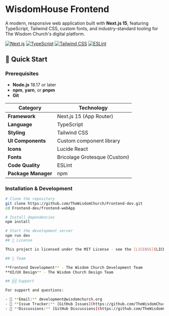 # WisdomHouse Frontend

A modern, responsive web application built with **Next.js 15**, featuring TypeScript, Tailwind CSS, custom fonts, and industry-standard tooling for The Wisdom Church's digital platform.

[![Next.js](https://img.shields.io/badge/Next.js-15.5.5-000000?logo=next.js&logoColor=white)](https://nextjs.org/)
[![TypeScript](https://img.shields.io/badge/TypeScript-5.0-3178C6?logo=typescript&logoColor=white)](https://www.typescriptlang.org/)
[![Tailwind CSS](https://img.shields.io/badge/Tailwind_CSS-3.4-38B2AC?logo=tailwind-css&logoColor=white)](https://tailwindcss.com/)
[![ESLint](https://img.shields.io/badge/ESLint-9.x-4B32C3?logo=eslint&logoColor=white)](https://eslint.org/)

## 🚀 Quick Start

### Prerequisites

- **Node.js** 18.17 or later
- **npm**, **yarn**, or **pnpm**
- **Git**

| Category | Technology |
|----------|------------|
| **Framework** | Next.js 15 (App Router) |
| **Language** | TypeScript |
| **Styling** | Tailwind CSS |
| **UI Components** | Custom component library |
| **Icons** | Lucide React |
| **Fonts** | Bricolage Grotesque (Custom) |
| **Code Quality** | ESLint |
| **Package Manager** | npm |

### Installation & Development

```bash
# Clone the repository
git clone https://github.com/TheWisdomChurch/Frontend-dev.git
cd Frontend-dev/frontend-webApp

# Install dependencies
npm install

# Start the development server
npm run dev
## 📄 License

This project is licensed under the MIT License - see the [LICENSE](LICENSE) file for details.

## 👥 Team

**Frontend Development** - The Wisdom Church Development Team  
**UI/UX Design** - The Wisdom Church Design Team

## 🆘 Support

For support and questions:

- 📧 **Email:** development@wisdomchurch.org
- 🐛 **Issue Tracker:** [GitHub Issues](https://github.com/TheWisdomChurch/Frontend-dev/issues)
- 💬 **Discussions:** [GitHub Discussions](https://github.com/TheWisdomChurch/Frontend-dev/discussions)
